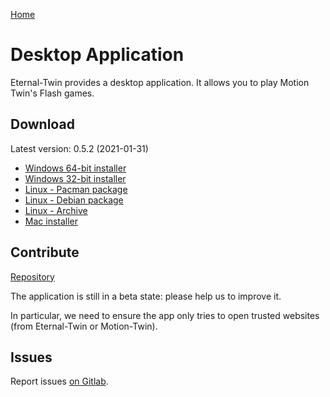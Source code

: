 [Home](./index.md)

# Desktop Application

Eternal-Twin provides a desktop application. It allows you to play Motion Twin's Flash games.

## Download

Latest version: 0.5.2 (2021-01-31)

- [Windows 64-bit installer](https://eternal-twin.net/assets/app/EternaltwinSetup-0.5.2-x64.exe)
- [Windows 32-bit installer](https://eternal-twin.net/assets/app/EternaltwinSetup-0.5.2-ia32.exe)
- [Linux - Pacman package](https://eternal-twin.net/assets/app/etwin-0.5.2.pacman)
- [Linux - Debian package](https://eternal-twin.net/assets/app/etwin_0.5.2_amd64.deb)
- [Linux - Archive](https://eternal-twin.net/assets/app/etwin-0.5.2.tar.gz)
- [Mac installer](https://eternal-twin.net/assets/app/Eternaltwin-0.5.2.dmg)

## Contribute

[Repository](https://gitlab.com/eternal-twin/etwin-app)

The application is still in a beta state: please help us to improve it.

In particular, we need to ensure the app only tries to open trusted websites
(from Eternal-Twin or Motion-Twin).

## Issues

Report issues [on Gitlab](https://gitlab.com/eternal-twin/etwin-app/-/issues).
